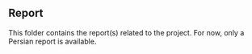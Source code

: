 Report
---

This folder contains the report(s) related to the project. For now, only a Persian report is available.
